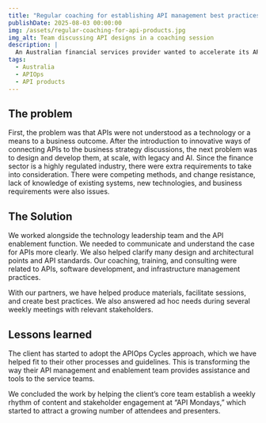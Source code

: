 ```yaml
---
title: "Regular coaching for establishing API management best practices"
publishDate: 2025-08-03 00:00:00
img: /assets/regular-coaching-for-api-products.jpg
img_alt: Team discussing API designs in a coaching session
description: |
  An Australian financial services provider wanted to accelerate its API adoption and maturity. This was crucial for the customer/ digital and technology simplification strategies.
tags:
  - Australia
  - APIOps
  - API products
---
```


## The problem

First, the problem was that APIs were not understood as a technology or a means to a business outcome. After the introduction to innovative ways of connecting APIs to the business strategy discussions, the next problem was to design and develop them, at scale, with legacy and AI. Since the finance sector is a highly regulated industry, there were extra requirements to take into consideration. There were competing methods, and change resistance, lack of knowledge of existing systems, new technologies, and business requirements were also issues.

## The Solution

We worked alongside the technology leadership team and the API enablement function. We needed to communicate and understand the case for APIs more clearly. We also helped clarify many design and architectural points and API standards. Our coaching, training, and consulting were related to APIs, software development, and infrastructure management practices.

With our partners, we have helped produce materials, facilitate sessions, and create best practices. We also answered ad hoc needs during several weekly meetings with relevant stakeholders.

## Lessons learned

The client has started to adopt the APIOps Cycles approach, which we have helped fit to their other processes and guidelines. This is transforming the way their API management and enablement team provides assistance and tools to the service teams.

We concluded the work by helping the client’s core team establish a weekly rhythm of content and stakeholder engagement at “API Mondays,” which started to attract a growing number of attendees and presenters. 

